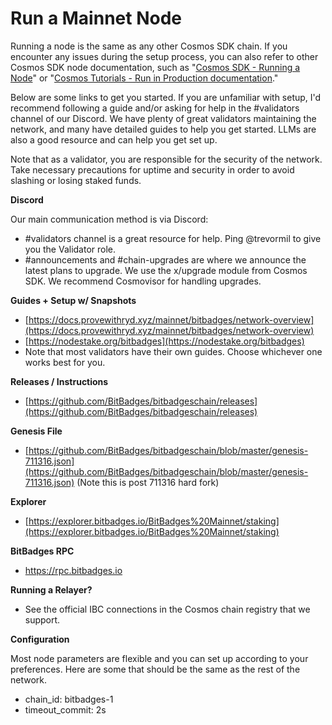 # Run a Mainnet Node

Running a node is the same as any other Cosmos SDK chain. If you encounter any issues during the setup process, you can also refer to other Cosmos SDK node documentation, such as "[Cosmos SDK - Running a Node](https://docs.cosmos.network/main/user/run-node/run-node)" or "[Cosmos Tutorials - Run in Production documentation](https://tutorials.cosmos.network/tutorials/9-path-to-prod/1-overview.html)."&#x20;

Below are some links to get you started. If you are unfamiliar with setup, I'd recommend following a guide and/or asking for help in the #validators channel of our Discord. We have plenty of great validators maintaining the network, and many have detailed guides to help you get started. LLMs are also a good resource and can help you get set up.

Note that as a validator, you are responsible for the security of the network. Take necessary precautions for uptime and security in order to avoid slashing or losing staked funds.

**Discord**

Our main communication method is via Discord:

* \#validators channel is a great resource for help. Ping @trevormil to give you the Validator role.
* \#announcements and #chain-upgrades are where we announce the latest plans to upgrade. We use the x/upgrade module from Cosmos SDK. We recommend Cosmovisor for handling upgrades.

**Guides + Setup w/ Snapshots**

* [https://docs.provewithryd.xyz/mainnet/bitbadges/network-overview](https://docs.provewithryd.xyz/mainnet/bitbadges/network-overview)
* [https://nodestake.org/bitbadges](https://nodestake.org/bitbadges)
* Note that most validators have their own guides. Choose whichever one works best for you.

**Releases / Instructions**

* [https://github.com/BitBadges/bitbadgeschain/releases](https://github.com/BitBadges/bitbadgeschain/releases)

**Genesis File**

* [https://github.com/BitBadges/bitbadgeschain/blob/master/genesis-711316.json](https://github.com/BitBadges/bitbadgeschain/blob/master/genesis-711316.json) (Note this is post 711316 hard fork)

**Explorer**

* [https://explorer.bitbadges.io/BitBadges%20Mainnet/staking](https://explorer.bitbadges.io/BitBadges%20Mainnet/staking)

**BitBadges RPC**

* https://rpc.bitbadges.io

**Running a Relayer?**

* See the official IBC connections in the Cosmos chain registry that we support.

**Configuration**

Most node parameters are flexible and you can set up according to your preferences. Here are some that should be the same as the rest of the network.&#x20;

* chain\_id: bitbadges-1
* timeout\_commit: 2s

